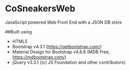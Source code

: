 # CoSneakersWeb
JavaScript powered Web Front End with a JSON DB store

##Built using
- HTML5
- Bootstrap v4.3.1 (https://getbootstrap.com/)
- Material Design for Bootstrap v4.8.8 (MDB Free, https://mdbootstrap.com/)
- jQuery v3.3.1 ((c) JS Foundation and other contributors)

